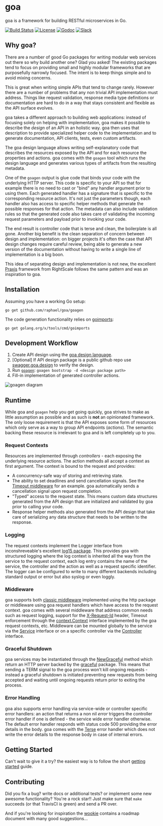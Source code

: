 # goa

goa is a framework for building RESTful microservices in Go.

[![Build Status](https://travis-ci.org/raphael/goa.svg?branch=master)](https://travis-ci.org/raphael/goa)
[![License](https://img.shields.io/badge/license-MIT-blue.svg)](https://github.com/raphael/goa/blob/master/LICENSE)
[![Godoc](https://godoc.org/github.com/raphael/goa?status.svg)](http://godoc.org/github.com/raphael/goa)
[![Slack](https://img.shields.io/badge/slack-goa-ff69b4.svg?style=flat)](https://gophers.slack.com/messages/goa/)

## Why goa?

There are a number of good Go packages for writing modular web services out there so why build
another one? Glad you asked! The existing packages tend to focus on providing small and highly
modular frameworks that are purposefully narrowly focused. The intent is to keep things simple and
to avoid mixing concerns.

This is great when writing simple APIs that tend to change rarely. However there are a number of
problems that any non trivial API implementation must address. Things like request validation,
response media type definitions or documentation are hard to do in a way that stays consistent and
flexible as the API surface evolves.

goa takes a different approach to building web applications: instead of focusing solely on helping
with implementation, goa makes it possible to describe the *design* of an API in an holistic way.
goa then uses that description to provide specialized helper code to the implementation and to
generate documentation, API clients, tests, even custom artifacts.

The goa design language allows writing self-explanatory code that describes the resources exposed
by the API and for each resource the properties and actions. goa comes with the `goagen` tool which
runs the design language and generates various types of artifacts from the resulting metadata.

One of the `goagen` output is glue code that binds your code with the underlying HTTP server. This
code is specific to your API so that for example there is no need to cast or "bind" any handler
argument prior to using them. Each generated handler has a signature that is specific to the
corresponding resource action. It's not just the parameters though, each handler also has access to
specific helper methods that generate the possible responses for that action. The metadata can also
include validation rules so that the generated code also takes care of validating the incoming
request parameters and payload prior to invoking your code.

The end result is controller code that is terse and clean, the boilerplate is all gone. Another big
benefit is the clean separation of concern between design and implementation: on bigger projects
it's often the case that API design changes require careful review, being able to generate a new
version of the documentation without having to write a single line of implementation is a big boon.

This idea of separating design and implementation is not new, the excellent [Praxis](http://praxis-framework.io)
framework from RightScale follows the same pattern and was an inspiration to goa.

## Installation

Assuming you have a working Go setup:
```
go get github.com/raphael/goa/goagen
```
The code generation functionality relies on [goimports](https://godoc.org/golang.org/x/tools/cmd/goimports):
```
go get golang.org/x/tools/cmd/goimports
```

## Development Workflow

1. Create API design using the [goa design language](https://godoc.org/github.com/raphael/goa/design/dsl).
2. [Optional] If API design package is a public github repo use [swagger.goa.design](http://swagger.goa.design) to verify the design.
3. Run [`goagen`](http://www.goa.design/goagen.html): `goagen bootstrap -d <design package path>`
4. Fill-in implementation of generated controller actions.

![goagen diagram](https://cdn.rawgit.com/raphael/goa/master/images/goagenv3.svg "goagen")
## Runtime

While goa and `goagen` help you get going quickly, goa strives to make as little assumption as
possible and as such is **not** an opinionated framework. The only loose requirement is that the
API exposes some form of resources which only serve as a way to group API endpoints (*actions*).
The semantic backing these resource is irrelevant to goa and is left completely up to you.

### Request Contexts

Resources are implemented through *controllers* - each exposing the underlying resource actions.
The action methods all accept a context as first argument. The context is bound to the request
and provides:
* A concurrency-safe way of storing and retrieving state.
* The ability to set deadlines and send cancellation signals. See the [Timeout middleware](https://godoc.org/github.com/raphael/goa#Timeout)
  for an example. goa automatically sends a cancellation signal upon request completion.
* "Typed" access to the request state. This means custom data structures generated from the API
  design that are initialized and validated by goa prior to calling your code.
* Response helper methods also generated from the API design that take care of serializing any
  data structure that needs to be written to the response.

### Logging

The request contexts implement the Logger interface from inconshreveable's excellent [log15 package](https://godoc.org/gopkg.in/inconshreveable/log15.v2). This provides goa with structured
logging where the log context is inherited all the way from the service to the request context,
each log entry contains the name of the service, the controller and the action as well as a request
specific identifier. The logger can be configured to write to many different backends including
standard output or error but also syslog or even loggly.

### Middleware

goa supports both [classic middleware](http://www.alexedwards.net/blog/making-and-using-middleware) implemented
using the http package or middleware using goa request handlers which have access to the request context.
goa comes with several middleware that address common needs such as request logging, support for the
[X-Request-Id](https://devcenter.heroku.com/articles/http-request-id) header, Timeout enforcement
through the [context.Context](https://godoc.org/golang.org/x/net/context#Context) interface implemented
by the goa request contexts, etc.
Middleware can be mounted globally to the service via the [Service](https://godoc.org/github.com/raphael/goa#Service)
interface or on a specific controller via the [Controller](https://godoc.org/github.com/raphael/goa#Controller) interface.

### Graceful Shutdown

goa services may be instantiated through the [NewGraceful](https://godoc.org/github.com/raphael/goa#NewGraceful) method
which return an HTTP server backed by the [graceful](https://godoc.org/gopkg.in/tylerb/graceful.v1) package.
This means that sending a TERM signal to the goa process won't kill ongoing requests - instead a
graceful shutdown is initiated preventing new requests from being accepted and waiting until ongoing
requests return prior to exiting the process.

### Error Handling

goa also supports error handling via service-wide or controller specific error handlers: an action
that returns a non nil *error* triggers the controller error handler if one is defined - the service
wide error handler otherwise. The default error handler responds with status code 500 providing the
error details in the body. goa comes with the [Terse](https://godoc.org/github.com/raphael/goa#TerseErrorHandler)
error handler which does not write the error details to the response body in case of internal errors.

## Getting Started

Can't wait to give it a try? the easiest way is to follow the short [getting started](http://www.goa.design/getting-started.html) guide.

## Contributing

Did you fix a bug? write docs or additional tests? or implement some new awesome functionality?
You're a rock star!! Just make sure that `make` succeeds (or that TravisCI is green) and send a PR
over.

And if you're looking for inspiration the [wookie](https://github.com/raphael/goa/wiki) contains a
roadmap document with many good suggestions...
